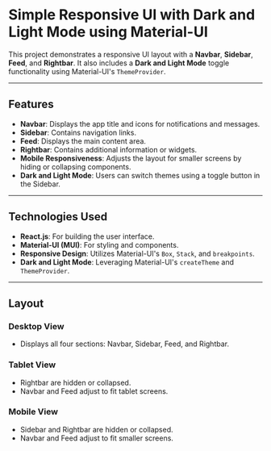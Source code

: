 # Simple Responsive UI with Dark and Light Mode using Material-UI

This project demonstrates a responsive UI layout with a **Navbar**, **Sidebar**, **Feed**, and **Rightbar**. It also includes a **Dark and Light Mode** toggle functionality using Material-UI's `ThemeProvider`.

---

## Features

- **Navbar**: Displays the app title and icons for notifications and messages.
- **Sidebar**: Contains navigation links.
- **Feed**: Displays the main content area.
- **Rightbar**: Contains additional information or widgets.
- **Mobile Responsiveness**: Adjusts the layout for smaller screens by hiding or collapsing components.
- **Dark and Light Mode**: Users can switch themes using a toggle button in the Sidebar.

---

## Technologies Used

- **React.js**: For building the user interface.
- **Material-UI (MUI)**: For styling and components.
- **Responsive Design**: Utilizes Material-UI's `Box`, `Stack`, and `breakpoints`.
- **Dark and Light Mode**: Leveraging Material-UI's `createTheme` and `ThemeProvider`.

---

## Layout

### Desktop View

- Displays all four sections: Navbar, Sidebar, Feed, and Rightbar.

### Tablet View

- Rightbar are hidden or collapsed.
- Navbar and Feed adjust to fit tablet screens.

### Mobile View

- Sidebar and Rightbar are hidden or collapsed.
- Navbar and Feed adjust to fit smaller screens.
